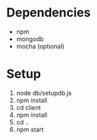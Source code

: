 # Dependencies
 - npm
 - mongodb
 - mocha (optional)

 # Setup
 1. node db/setupdb.js
 2. npm install
 3. cd client
 4. npm install
 5. cd ..
 2. npm start
